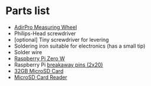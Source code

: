 
# Parts list

- [AdirPro Measuring Wheel](https://www.amazon.com/AdirPro-Distance-Measuring-Commercial-Feet-Inch/dp/B0156WY3SG)
- Philips-Head screwdriver
- [optional] Tiny screwdriver for levering
- Soldering iron suitable for electronics (has a small tip)
- Solder wire
- [Raspberry Pi Zero W](https://www.adafruit.com/product/3400)
- Raspberry Pi [breakaway pins (2x20)](https://www.adafruit.com/product/2822)
- [32GB MicroSD Card](https://www.amazon.com/gp/product/B06XWN9Q99/)
- [MicroSD Card Reader](https://www.amazon.com/gp/product/B00OJ5WBUE/)

